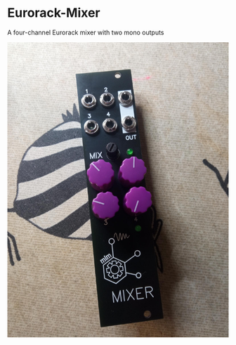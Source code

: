 # Eurorack-Mixer
A four-channel Eurorack mixer with two mono outputs

![alt text](https://github.com/SlowProject/Eurorack-Mixer/blob/main/pics/mixer_vs1.jpg)
